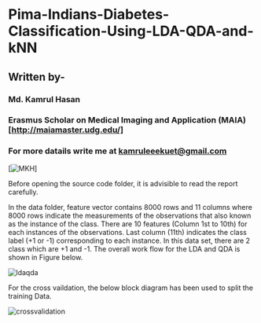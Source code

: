 # Pima-Indians-Diabetes-Classification-Using-LDA-QDA-and-kNN

## Written by-
### Md. Kamrul Hasan 
### Erasmus Scholar on Medical Imaging and Application (MAIA) [http://maiamaster.udg.edu/]
### For more datails write me at kamruleeekuet@gmail.com
[![MKH](https://cdn.rawgit.com/sindresorhus/awesome/d7305f38d29fed78fa85652e3a63e154dd8e8829/media/badge.svg)] <br />

Before opening the source code folder, it is advisible to read the report carefully. 

In the data folder, feature vector contains 8000 rows and 11 columns where 8000 rows indicate the measurements of the observations that also known as the instance of the class. There are 10 features (Column 1st to 10th) for each instances of the observations. Last column (11th) indicates the class label (+1 or -1) corresponding to each instance. In this data set, there are 2 class which are +1 and -1. The overall work flow for the LDA and QDA is shown in Figure below. 

![ldaqda](https://user-images.githubusercontent.com/32570071/52538355-f1a22300-2d71-11e9-9991-2e94ef3f2ec1.png)

For the cross vaildation, the below block diagram has been used to split the training Data. 

![crossvalidation](https://user-images.githubusercontent.com/32570071/52538380-2a41fc80-2d72-11e9-81ee-7ae4676ba5ad.png)
